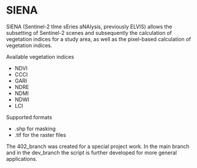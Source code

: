 # SIENA
SIENA (Sentinel-2 tIme sEries aNAlysis, previously ELVIS) allows the subsetting of Sentinel-2 scenes and subsequently the calculation of vegetation indices for a study area, as well as the pixel-based calculation of vegetation indices. 

Available vegetation indices
- NDVI
- CCCI
- GARI
- NDRE
- NDMI
- NDWI
- LCI

Supported formats
- .shp for masking 
- .tif for the raster files 

The 402_branch was created for a special project work. In the main branch and in the dev_branch the script is further developed for more general applications. 

